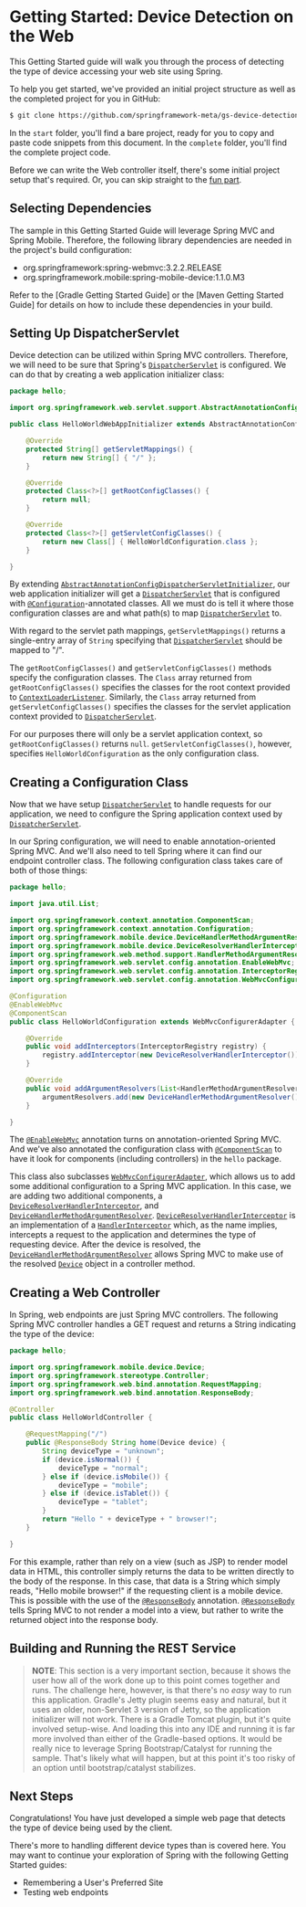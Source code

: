# Getting Started: Device Detection on the Web

This Getting Started guide will walk you through the process of detecting the type of device accessing your web site using Spring.

To help you get started, we've provided an initial project structure as well as the completed project for you in GitHub:

```sh
$ git clone https://github.com/springframework-meta/gs-device-detection-web.git
```

In the `start` folder, you'll find a bare project, ready for you to copy and paste code snippets from this document. In the `complete` folder, you'll find the complete project code.

Before we can write the Web controller itself, there's some initial project setup that's required. Or, you can skip straight to the [fun part](#creating-a-representation-class).


## Selecting Dependencies

The sample in this Getting Started Guide will leverage Spring MVC and Spring Mobile. Therefore, the following library dependencies are needed in the project's build configuration:

  - org.springframework:spring-webmvc:3.2.2.RELEASE
  - org.springframework.mobile:spring-mobile-device:1.1.0.M3

Refer to the [Gradle Getting Started Guide] or the [Maven Getting Started Guide] for details on how to include these dependencies in your build.


## Setting Up DispatcherServlet

Device detection can be utilized within Spring MVC controllers. Therefore, we will need to be sure that Spring's [`DispatcherServlet`] is configured. We can do that by creating a web application initializer class:

```java
package hello;

import org.springframework.web.servlet.support.AbstractAnnotationConfigDispatcherServletInitializer;

public class HelloWorldWebAppInitializer extends AbstractAnnotationConfigDispatcherServletInitializer {

	@Override
	protected String[] getServletMappings() {
		return new String[] { "/" };
	}

	@Override
	protected Class<?>[] getRootConfigClasses() {
		return null;
	}

	@Override
	protected Class<?>[] getServletConfigClasses() {
		return new Class[] { HelloWorldConfiguration.class };
	}

}
```

By extending [`AbstractAnnotationConfigDispatcherServletInitializer`], our web application initializer will get a [`DispatcherServlet`] that is configured with [`@Configuration`]-annotated classes. All we must do is tell it where those configuration classes are and what path(s) to map [`DispatcherServlet`] to. 

With regard to the servlet path mappings, `getServletMappings()` returns a single-entry array of `String` specifying that [`DispatcherServlet`] should be mapped to "/".

The `getRootConfigClasses()` and `getServletConfigClasses()` methods specify the configuration classes. The `Class` array returned from `getRootConfigClasses()` specifies the classes for the root context provided to [`ContextLoaderListener`]. Similarly, the `Class` array returned from `getServletConfigClasses()` specifies the classes for the servlet application context provided to [`DispatcherServlet`]. 

For our purposes there will only be a servlet application context, so `getRootConfigClasses()` returns `null`. `getServletConfigClasses()`, however, specifies `HelloWorldConfiguration` as the only configuration class.


## Creating a Configuration Class

Now that we have setup [`DispatcherServlet`] to handle requests for our application, we need to configure the Spring application context used by [`DispatcherServlet`].

In our Spring configuration, we will need to enable annotation-oriented Spring MVC. And we'll also need to tell Spring where it can find our endpoint controller class. The following configuration class takes care of both of those things:

```java
package hello;

import java.util.List;

import org.springframework.context.annotation.ComponentScan;
import org.springframework.context.annotation.Configuration;
import org.springframework.mobile.device.DeviceHandlerMethodArgumentResolver;
import org.springframework.mobile.device.DeviceResolverHandlerInterceptor;
import org.springframework.web.method.support.HandlerMethodArgumentResolver;
import org.springframework.web.servlet.config.annotation.EnableWebMvc;
import org.springframework.web.servlet.config.annotation.InterceptorRegistry;
import org.springframework.web.servlet.config.annotation.WebMvcConfigurerAdapter;

@Configuration
@EnableWebMvc
@ComponentScan
public class HelloWorldConfiguration extends WebMvcConfigurerAdapter {

	@Override
	public void addInterceptors(InterceptorRegistry registry) {
		registry.addInterceptor(new DeviceResolverHandlerInterceptor());
	}

	@Override
	public void addArgumentResolvers(List<HandlerMethodArgumentResolver> argumentResolvers) {
		argumentResolvers.add(new DeviceHandlerMethodArgumentResolver());
	}

}
```
	
The [`@EnableWebMvc`] annotation turns on annotation-oriented Spring MVC. And we've also annotated the configuration class with [`@ComponentScan`] to have it look for components (including controllers) in the `hello` package.

This class also subclasses [`WebMvcConfigurerAdapter`], which allows us to add some additional configuration to a Spring MVC application. In this case, we are adding two additional components, a [`DeviceResolverHandlerInterceptor`], and [`DeviceHandlerMethodArgumentResolver`]. [`DeviceResolverHandlerInterceptor`] is an implementation of a [`HandlerInterceptor`] which, as the name implies, intercepts a request to the application and determines the type of requesting device. After the device is resolved, the [`DeviceHandlerMethodArgumentResolver`] allows Spring MVC to make use of the resolved [`Device`] object in a controller method.


## Creating a Web Controller

In Spring, web endpoints are just Spring MVC controllers. The following Spring MVC controller handles a GET request and returns a String indicating the type of the device:

```java
package hello;

import org.springframework.mobile.device.Device;
import org.springframework.stereotype.Controller;
import org.springframework.web.bind.annotation.RequestMapping;
import org.springframework.web.bind.annotation.ResponseBody;

@Controller
public class HelloWorldController {

	@RequestMapping("/")
	public @ResponseBody String home(Device device) {
		String deviceType = "unknown";
		if (device.isNormal()) {
			deviceType = "normal";
		} else if (device.isMobile()) {
			deviceType = "mobile";
		} else if (device.isTablet()) {
			deviceType = "tablet";
		}
		return "Hello " + deviceType + " browser!";
	}

}
```

For this example, rather than rely on a view (such as JSP) to render model data in HTML, this controller simply returns the data to be written directly to the body of the response. In this case, that data is a String which simply reads, "Hello mobile browser!" if the requesting client is a mobile device. This is possible with the use of the [`@ResponseBody`] annotation. [`@ResponseBody`] tells Spring MVC to not render a model into a view, but rather to write the returned object into the response body.


## Building and Running the REST Service

>**NOTE**: This section is a very important section, because it shows the user how all of the work done up to this point comes together and runs. The challenge here, however, is that there's no *easy* way to run this application. Gradle's Jetty plugin seems easy and natural, but it uses an older, non-Servlet 3 version of Jetty, so the application initializer will not work. There is a Gradle Tomcat plugin, but it's quite involved setup-wise. And loading this into any IDE and running it is far more involved than either of the Gradle-based options. It would be really nice to leverage Spring Bootstrap/Catalyst for running the sample. That's likely what will happen, but at this point it's too risky of an option until bootstrap/catalyst stabilizes.


## Next Steps

Congratulations! You have just developed a simple web page that detects the type of device being used by the client.

There's more to handling different device types than is covered here. You may want to continue your exploration of Spring with the following Getting Started guides:

* Remembering a User's Preferred Site
* Testing web endpoints



[`DispatcherServlet`]:http://static.springsource.org/spring/docs/3.2.x/javadoc-api/org/springframework/web/servlet/DispatcherServlet.html
[`AbstractAnnotationConfigDispatcherServletInitializer`]:http://static.springsource.org/spring/docs/3.2.x/javadoc-api/org/springframework/web/servlet/support/AbstractAnnotationConfigDispatcherServletInitializer.html
[`@Configuration`]:http://static.springsource.org/spring/docs/3.2.x/javadoc-api/org/springframework/context/annotation/Configuration.html
[`ContextLoaderListener`]:http://static.springsource.org/spring/docs/3.2.x/javadoc-api/org/springframework/web/context/ContextLoaderListener.html
[`@EnableWebMvc`]:http://static.springsource.org/spring/docs/3.2.x/javadoc-api/org/springframework/web/servlet/config/annotation/EnableWebMvc.html
[`@ComponentScan`]:http://static.springsource.org/spring/docs/3.2.x/javadoc-api/org/springframework/context/annotation/ComponentScan.html
[`WebMvcConfigurerAdapter`]:http://static.springsource.org/spring/docs/3.2.x/javadoc-api/org/springframework/web/servlet/config/annotation/WebMvcConfigurerAdapter.html
[`DeviceResolverHandlerInterceptor`]:http://static.springsource.org/spring-mobile/docs/1.1.x/api/org/springframework/mobile/device/DeviceResolverHandlerInterceptor.html
[`DeviceHandlerMethodArgumentResolver`]:http://static.springsource.org/spring-mobile/docs/1.1.x/api/org/springframework/mobile/device/DeviceHandlerMethodArgumentResolver.html
[`HandlerInterceptor`]:http://static.springsource.org/spring/docs/3.2.x/javadoc-api/org/springframework/web/servlet/HandlerInterceptor.html
[`Device`]:http://static.springsource.org/spring-mobile/docs/1.1.x/api/org/springframework/mobile/device/Device.html
[`@ResponseBody`]:http://static.springsource.org/spring/docs/3.2.x/javadoc-api/org/springframework/web/bind/annotation/ResponseBody.html
